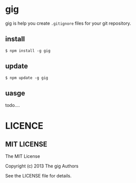 # gig

gig is help you create `.gitignore` files for your git repository.

## install

```
$ npm install -g gig
```

## update

```
$ npm update -g gig
```

## uasge

todo....

# LICENCE

## MIT LICENSE

The MIT License

Copyright (c) 2013 The gig Authors

See the LICENSE file for details. 



